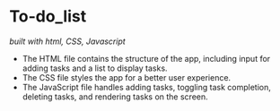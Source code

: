 # To-do_list
_built with html, CSS, Javascript_
- The HTML file contains the structure of the app, including input for adding tasks and a list to display tasks.
- The CSS file styles the app for a better user experience.
- The JavaScript file handles adding tasks, toggling task completion, deleting tasks, and rendering tasks on the screen.
